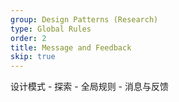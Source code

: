 ```yaml
---
group: Design Patterns (Research)
type: Global Rules
order: 2
title: Message and Feedback
skip: true
---
```


设计模式 - 探索 - 全局规则 - 消息与反馈
